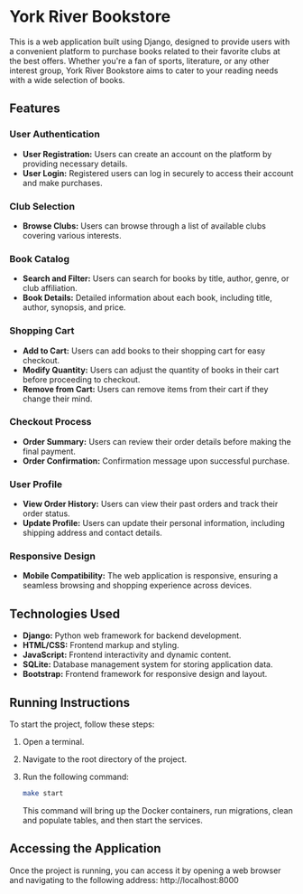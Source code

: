 # York River Bookstore

This is a web application built using Django, designed to provide users with a convenient platform to purchase books related to their favorite clubs at the best offers. Whether you're a fan of sports, literature, or any other interest group, York River Bookstore aims to cater to your reading needs with a wide selection of books.

## Features

### User Authentication
- **User Registration:** Users can create an account on the platform by providing necessary details.
- **User Login:** Registered users can log in securely to access their account and make purchases.

### Club Selection
- **Browse Clubs:** Users can browse through a list of available clubs covering various interests.

### Book Catalog
- **Search and Filter:** Users can search for books by title, author, genre, or club affiliation.
- **Book Details:** Detailed information about each book, including title, author, synopsis, and price.

### Shopping Cart
- **Add to Cart:** Users can add books to their shopping cart for easy checkout.
- **Modify Quantity:** Users can adjust the quantity of books in their cart before proceeding to checkout.
- **Remove from Cart:** Users can remove items from their cart if they change their mind.

### Checkout Process
- **Order Summary:** Users can review their order details before making the final payment.
- **Order Confirmation:** Confirmation message upon successful purchase.

### User Profile
- **View Order History:** Users can view their past orders and track their order status.
- **Update Profile:** Users can update their personal information, including shipping address and contact details.

### Responsive Design
- **Mobile Compatibility:** The web application is responsive, ensuring a seamless browsing and shopping experience across devices.

## Technologies Used
- **Django:** Python web framework for backend development.
- **HTML/CSS:** Frontend markup and styling.
- **JavaScript:** Frontend interactivity and dynamic content.
- **SQLite:** Database management system for storing application data.
- **Bootstrap:** Frontend framework for responsive design and layout.

## Running Instructions

To start the project, follow these steps:

1. Open a terminal.
2. Navigate to the root directory of the project.
3. Run the following command:

   ```bash
   make start
   ```

   This command will bring up the Docker containers, run migrations, clean and populate tables, and then start the services.

## Accessing the Application

Once the project is running, you can access it by opening a web browser and navigating to the following address: http://localhost:8000
